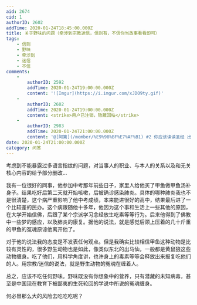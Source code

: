 ```yaml
---
aid: 2674
cid: 1
authorID: 2602
addTime: 2020-01-24T18:45:00.000Z
title: 关于野味的问题（牵涉到宗教迷信，信则有，不信你当故事看看即可）
tags:
    - 信则
    - 野味
    - 牵涉到
    - 迷信
    - 不信
comments:
    -
        authorID: 2592
        addTime: 2020-01-24T19:00:00.000Z
        content: '![Imgur](https://i.imgur.com/xJDO9ty.gif)'
    -
        authorID: 2602
        addTime: 2020-01-24T19:00:00.000Z
        content: <strike>用户已注销，隐藏回帖</strike>
    -
        authorID: 2983
        addTime: 2020-01-24T21:00:00.000Z
        content: '@[阿篱](/member/%E9%98%BF%E7%AF%B1) #2 你应该读读圣经 出埃及记'
date: 2020-01-24T21:00:00.000Z
category: 问答
---
```


考虑到不能暴露过多语言指纹的问题，对当事人的职业、与本人的关系以及和无关核心内容的给予部分删改...

我有一位很好的同事，他参加中考那年前些日子，家里人给他买了甲鱼做甲鱼汤补身子。结果吃好后第二天就开始咳嗽，后被确诊感染肺炎。具体的哪种肺炎我也不是很清楚，这个病严重影响了他中考成绩，本来能进很好的高中，结果最后进了一个比较差的民办。这个病跟随他十多年，他因为这个事和生活上一些其他的原因，在大学开始信佛，后跟了某个宗派学习念经放生吃素等等行为。后来他得到了佛教中一些梦的感应，以及肺炎的康复。据他的说法，就是感觉后颈上压着的几十斤重的甲鱼的冤魂原谅他离开他了。

对于他的说法我的态度是不发表任何观点。但是我确实比较相信甲鱼这种动物是比较有灵性的，很多野生动物也是如此，像类似东北的出马仙，一般都是黄鼠狼这些动物缠身。吃了他们，用科学角度讲，也许身上的毒素等等会释放出来报复吃他们的人。用宗教/迷信的说法，就是野生动物的冤魂在缠着人。

总之，应该不吃任何野味。野味既没有你想象中的营养，只有潜藏的未知病毒，甚至是中国现在教育下被鄙夷的生死轮回的学说中所说的冤魂缠身。

何必冒那么大的风险去吃吃吃呢？
